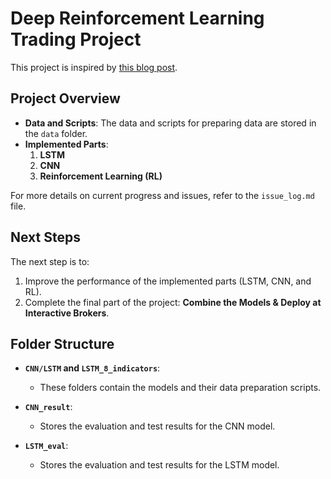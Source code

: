# Deep Reinforcement Learning Trading Project

This project is inspired by [this blog post](https://blog.mlq.ai/deep-reinforcement-learning-trading-project/). 

## Project Overview
- **Data and Scripts**: The data and scripts for preparing data are stored in the `data` folder.
- **Implemented Parts**:
  1. **LSTM**
  2. **CNN**
  3. **Reinforcement Learning (RL)**

For more details on current progress and issues, refer to the `issue_log.md` file.

## Next Steps
The next step is to:
1. Improve the performance of the implemented parts (LSTM, CNN, and RL).
2. Complete the final part of the project: **Combine the Models & Deploy at Interactive Brokers**.

## Folder Structure
- **`CNN/LSTM` and `LSTM_8_indicators`**:
  - These folders contain the models and their data preparation scripts.
  
- **`CNN_result`**:
  - Stores the evaluation and test results for the CNN model.

- **`LSTM_eval`**:
  - Stores the evaluation and test results for the LSTM model.
